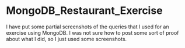 # MongoDB_Restaurant_Exercise

I have put some partial screenshots of the queries that I used for an exercise using MongoDB. I was not sure how to post some sort of proof about what I did, so I just used some screenshots.


